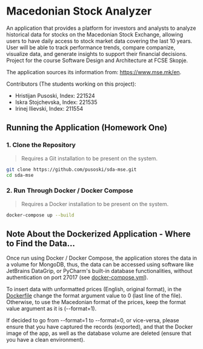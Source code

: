 # Macedonian Stock Analyzer

An application that provides a platform for investors and analysts to analyze historical data for stocks on the Macedonian Stock Exchange, allowing users to have daily access to stock market data covering the last 10 years. User will be able to track performance trends, compare companize, visualize data, and generate insights to support their financial decisions. Project for the course Software Design and Architecture at FCSE Skopje.

The application sources its information from: https://www.mse.mk/en. 

Contributors (The students working on this project):
- Hristijan Pusoski, Index: 221524
- Iskra Stojchevska, Index: 221535
- Irinej Ilievski, Index: 211554

## Running the Application (Homework One)

### 1. Clone the Repository
> Requires a Git installation to be present on the system.
```bash
git clone https://github.com/pusoski/sda-mse.git
cd sda-mse
```

### 2. Run Through Docker / Docker Compose
> Requires a Docker installation to be present on the system.
```bash
docker-compose up --build
```

## Note About the Dockerized Application - Where to Find the Data...

Once run using Docker / Docker Compose, the application stores the data in a volume for MongoDB, thus, the data can be accessed using software like JetBrains DataGrip, or PyCharm's built-in database functionalities, without authentication on port 27017 (see [docker-compose.yml](https://github.com/pusoski/sda-mse/blob/main/docker-compose.yml)).

To insert data with unformatted prices (English, original format), in the [Dockerfile](https://github.com/pusoski/sda-mse/blob/main/Dockerfile) change the format argument value to 0 (last line of the file). Otherwise, to use the Macedonian format of the prices, keep the format value argument as it is (--format=1).

If decided to go from --format=1 to --format=0, or vice-versa, please ensure that you have captured the records (exported), and that the Docker image of the app, as well as the database volume are deleted (ensure that you have a clean environment).
